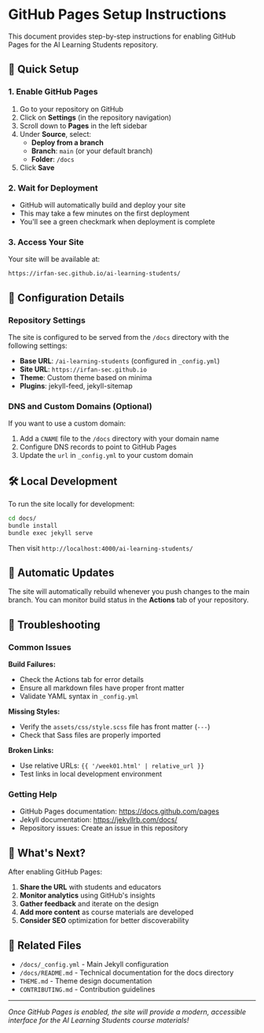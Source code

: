 # GitHub Pages Setup Instructions

This document provides step-by-step instructions for enabling GitHub Pages for the AI Learning Students repository.

## 🚀 Quick Setup

### 1. Enable GitHub Pages

1. Go to your repository on GitHub
2. Click on **Settings** (in the repository navigation)
3. Scroll down to **Pages** in the left sidebar
4. Under **Source**, select:
   - **Deploy from a branch**
   - **Branch**: `main` (or your default branch)
   - **Folder**: `/docs`
5. Click **Save**

### 2. Wait for Deployment

- GitHub will automatically build and deploy your site
- This may take a few minutes on the first deployment
- You'll see a green checkmark when deployment is complete

### 3. Access Your Site

Your site will be available at:
```
https://irfan-sec.github.io/ai-learning-students/
```

## 🔧 Configuration Details

### Repository Settings
The site is configured to be served from the `/docs` directory with the following settings:

- **Base URL**: `/ai-learning-students` (configured in `_config.yml`)
- **Site URL**: `https://irfan-sec.github.io`
- **Theme**: Custom theme based on minima
- **Plugins**: jekyll-feed, jekyll-sitemap

### DNS and Custom Domains (Optional)
If you want to use a custom domain:

1. Add a `CNAME` file to the `/docs` directory with your domain name
2. Configure DNS records to point to GitHub Pages
3. Update the `url` in `_config.yml` to your custom domain

## 🛠️ Local Development

To run the site locally for development:

```bash
cd docs/
bundle install
bundle exec jekyll serve
```

Then visit `http://localhost:4000/ai-learning-students/`

## 🔄 Automatic Updates

The site will automatically rebuild whenever you push changes to the main branch. You can monitor build status in the **Actions** tab of your repository.

## 📝 Troubleshooting

### Common Issues

**Build Failures:**
- Check the Actions tab for error details
- Ensure all markdown files have proper front matter
- Validate YAML syntax in `_config.yml`

**Missing Styles:**
- Verify the `assets/css/style.scss` file has front matter (`---`)
- Check that Sass files are properly imported

**Broken Links:**
- Use relative URLs: `{{ '/week01.html' | relative_url }}`
- Test links in local development environment

### Getting Help

- GitHub Pages documentation: https://docs.github.com/pages
- Jekyll documentation: https://jekyllrb.com/docs/
- Repository issues: Create an issue in this repository

## 🎯 What's Next?

After enabling GitHub Pages:

1. **Share the URL** with students and educators
2. **Monitor analytics** using GitHub's insights
3. **Gather feedback** and iterate on the design
4. **Add more content** as course materials are developed
5. **Consider SEO** optimization for better discoverability

## 🔗 Related Files

- `/docs/_config.yml` - Main Jekyll configuration
- `/docs/README.md` - Technical documentation for the docs directory
- `THEME.md` - Theme design documentation
- `CONTRIBUTING.md` - Contribution guidelines

---

*Once GitHub Pages is enabled, the site will provide a modern, accessible interface for the AI Learning Students course materials!*